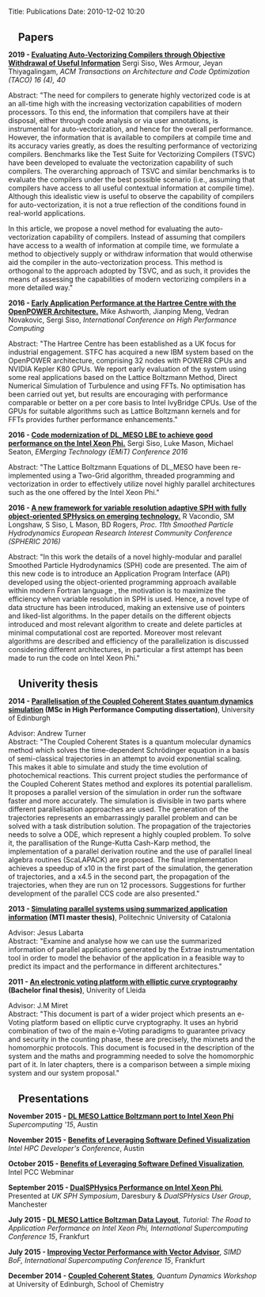 Title: Publications
Date: 2010-12-02 10:20


<br>
<h2 class="fa fa-file-alt fa-2x" style="display:inline"></h2><h2 style="display:inline;padding-left:20px;">Papers</h2>

**2019 - [Evaluating Auto-Vectorizing Compilers through Objective Withdrawal of Useful Information](https://dl.acm.org/citation.cfm?doid=3366460.3356842)** Sergi Siso, Wes Armour, Jeyan Thiyagalingam, *ACM Transactions on Architecture and Code Optimization (TACO) 16 (4), 40*

Abstract: "The need for compilers to generate highly vectorized code is at an all-time high with the increasing vectorization capabilities of modern processors. To this end, the information that compilers have at their disposal, either through code analysis or via user annotations, is instrumental for auto-vectorization, and hence for the overall performance. However, the information that is available to compilers at compile time and its accuracy varies greatly, as does the resulting performance of vectorizing compilers. Benchmarks like the Test Suite for Vectorizing Compilers (TSVC) have been developed to evaluate the vectorization capability of such compilers. The overarching approach of TSVC and similar benchmarks is to evaluate the compilers under the best possible scenario (i.e., assuming that compilers have access to all useful contextual information at compile time). Although this idealistic view is useful to observe the capability of compilers for auto-vectorization, it is not a true reflection of the conditions found in real-world applications.

In this article, we propose a novel method for evaluating the auto-vectorization capability of compilers. Instead of assuming that compilers have access to a wealth of information at compile time, we formulate a method to objectively supply or withdraw information that would otherwise aid the compiler in the auto-vectorization process. This method is orthogonal to the approach adopted by TSVC, and as such, it provides the means of assessing the capabilities of modern vectorizing compilers in a more detailed way."

**2016 - [Early Application Performance at the Hartree Centre with the OpenPOWER Architecture.](https://link.springer.com/chapter/10.1007/978-3-319-46079-6_13)** Mike Ashworth, Jianping Meng, Vedran Novakovic, Sergi Siso, *International Conference on High Performance Computing*

Abstract: "The Hartree Centre has been established as a UK focus for industrial
engagement. STFC has acquired a new IBM system based on the OpenPOWER
architecture, comprising 32 nodes with POWER8 CPUs and NVIDIA Kepler K80 GPUs.
We report early evaluation of the system using some real applications based on
the Lattice Boltzmann Method, Direct Numerical Simulation of Turbulence and
using FFTs. No optimisation has been carried out yet, but results are
encouraging with performance comparable or better on a per core basis to Intel
IvyBridge CPUs. Use of the GPUs for suitable algorithms such as Lattice
Boltzmann kernels and for FFTs provides further performance enhancements."

**2016 - [Code modernization of DL_MESO LBE to achieve good performance on the Intel Xeon Phi.](https://pdfs.semanticscholar.org/ea2c/9fa3fd73de1d97b3f2e4c981d3eedf6db5fe.pdf#page=15)** Sergi Siso, Luke Mason, Michael Seaton, *EMerging Technology (EMiT) Conference 2016*

Abstract: "The Lattice Boltzmann Equations of DL_MESO have been re-implemented using
a Two-Grid algorithm, threaded programming and vectorization in order to
effectively utilize novel highly parallel architectures such as the one offered
by the Intel Xeon Phi."

**2016 - [A new framework for variable resolution adaptive SPH with fully object-oriented SPHysics on emerging technology.](https://www.researchgate.net/publication/306056664_A_new_framework_for_variable_resolution_adaptive_SPH_with_fully_object-oriented_SPHysics_on_emerging_technology)** R Vacondio, SM Longshaw, S Siso, L Mason, BD Rogers, *Proc. 11th Smoothed Particle Hydrodynamics European Research Interest Community Conference (SPHERIC 2016)*

Abstract: "In this work the details of a novel highly-modular and parallel Smoothed
Particle Hydrodynamics (SPH) code are presented. The aim of this new code is to
introduce an Application Program Interface (API) developed using the
object-oriented programming approach available within modern Fortran language
, the motivation is to maximize the efficiency when variable resolution in SPH
is used. Hence, a novel type of data structure has been introduced, making an
extensive use of pointers and liked-list algorithms. In the paper details on
the different objects introduced and most relevant algorithm to create and
delete particles at minimal computational cost are reported. Moreover most
relevant algorithms are described and efficiency of the parallelization is
discussed considering different architectures, in particular a first attempt
has been made to run the code on Intel Xeon Phi."


<br>
<h2 class="fa fa-book fa-2x" style="display:inline"></h2><h2 style="display:inline;padding-left:20px;">Univerity thesis</h2>

**2014 - [Parallelisation of the Coupled Coherent States quantum dynamics simulation](https://static.ph.ed.ac.uk/dissertations/hpc-msc/2013-2014/Parallelisation%20of%20the%20Coupled%20Coherent%20States%20quantum%20dynamics%20simulation.pdf) (MSc in High Performance Computing dissertation)**, University of Edinburgh

Advisor: Andrew Turner <br>
Abstract: "The Coupled Coherent States is a quantum molecular dynamics method which solves the time-dependent Schrödinger equation in a basis of semi-classical trajectories in an attempt to avoid exponential scaling. This makes it able to simulate and study the time evolution of photochemical reactions.
This current project studies the performance of the Coupled Coherent States method and explores its potential parallelism. It proposes a parallel version of the simulation in order run the software faster and more accurately.
The simulation is divisible in two parts where different parallelisation approaches are used. The generation of the trajectories represents an embarrassingly parallel problem and can be solved with a task distribution solution. The propagation of the trajectories needs to solve a ODE, which represent a highly coupled problem. To solve it, the parallisation of the Runge-Kutta Cash-Karp method, the implementation of a parallel derivation routine and the use of parallel lineal algebra routines (ScaLAPACK) are proposed.
The final implementation achieves a speedup of x10 in the first part of the simulation, the generation of trajectories, and a x4.5 in the second part, the propagation of the trajectories, when they are run on 12 processors. Suggestions for further development of the parallel CCS code are also presented."

**2013 - [Simulating parallel systems using summarized application information](http://upcommons.upc.edu/pfc/handle/2099.1/18972) (MTI master thesis)**, Politechnic University of Catalonia

Advisor: Jesus Labarta <br>
Abstract: "Examine and analyse how we can use the summarized information of parallel applications generated by the Extrae instrumentation tool in order to model the behavior of the application in a feasible way to predict its impact and the performance in different architectures."

**2011 - [An electronic voting platform with elliptic curve cryptography](http://repositori.udl.cat/handle/10459.1/45765) (Bachelor final thesis)**, Univerity of Lleida

Advisor: J.M Miret <br>
Abstract: "This document is part of a wider project which presents an e-Voting platform based on elliptic curve cryptography. It uses an hybrid combination of two of the main e-Voting paradigms to guarantee privacy and security in the counting phase, these are precisely, the mixnets and the homomorphic protocols. This document is focused in the description of the system and the maths and programming needed to solve the homomorphic part of it. In later chapters, there is a comparison between a simple mixing system and our system proposal."

<br>
<h2 class="fa fa-chart-pie fa-2x" style="display:inline"></h2><h2 style="display:inline;padding-left:20px;">Presentations</h2>

**November 2015 - [DL MESO Lattice Boltzmann port to Intel Xeon Phi]()** *Supercomputing '15*, Austin

**November 2015 - [Benefits of Leveraging Software Defined Visualization]()** *Intel HPC Developer's Conference*, Austin

**October 2015 - [Benefits of Leveraging Software Defined Visualization](https://software.intel.com/en-us/ipcc/webinars)**, Intel PCC Webminar

**September 2015 - [DualSPHysics Performance on Intel Xeon Phi](pdfs/DualSPHysics_UserGroup_XeonPhi.pdf)**, Presented at *UK SPH Symposium*, Daresbury & *DualSPHysics User Group*, Manchester

**July 2015 - [DL MESO Lattice Boltzman Data Layout](pdfs/hartree_ixpub_slides_v2.pdf)**,  *Tutorial: The Road to Application Performance on Intel Xeon Phi, International Supercomputing Conference 15*, Frankfurt

**July 2015 - [Improving Vector Performance with Vector Advisor](pdfs/hartree_simd_bof_v3.pdf)**, *SIMD BoF, International Supercomputing Conference 15*, Frankfurt

**December 2014 - [Coupled Coherent States](pdfs/CCS_basic.pdf)**, *Quantum Dynamics Workshop* at University of Edinburgh, School of Chemistry


